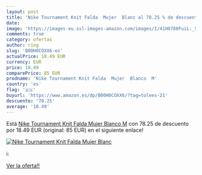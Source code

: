 ```yaml
---
layout: post
title: 'Nike Tournament Knit Falda  Mujer  Blanc al 78.25 % de descuento'
date: 
image: 'https://images-eu.ssl-images-amazon.com/images/I/41H0780FuiL._SL200_.jpg'
comments: true
category: ofertas
author: ring
slug: 'B00H0COXX6-es'
actualPrice: 18.49 EUR
currency: EUR
price: 18.49
comparePrice: 85 EUR
prodname: 'Nike Tournament Knit Falda  Mujer  Blanco  M'
country: 'es'
flag: '🇪🇸'
buyurl: 'https://www.amazon.es/dp/B00H0COXX6/?tag=tolees-21'
descuento: '78.25'
average: '18.49'
---
```


Está [Nike Tournament Knit Falda  Mujer  Blanco  M](https://www.amazon.es/dp/B00H0COXX6/?tag=tolees-21) con 78.25 de descuento por 18.49 EUR (original: 85 EUR) en el siguiente enlace!

[![Nike Tournament Knit Falda  Mujer  Blanc](https://images-eu.ssl-images-amazon.com/images/I/41H0780FuiL._SL200_.jpg)](https://www.amazon.es/dp/B00H0COXX6/?tag=tolees-21)

ℹ️:


[Ver la oferta!!](https://www.amazon.es/dp/B00H0COXX6/?tag=tolees-21)
